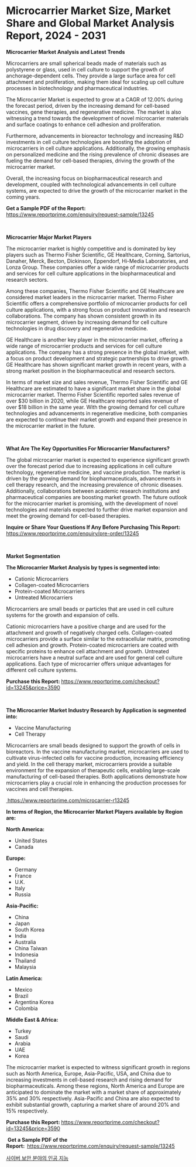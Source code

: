<p><h1>Microcarrier Market Size, Market Share and Global Market Analysis Report, 2024 - 2031</h1></p><p><strong>Microcarrier Market Analysis and Latest Trends</strong></p>
<p><p>Microcarriers are small spherical beads made of materials such as polystyrene or glass, used in cell culture to support the growth of anchorage-dependent cells. They provide a large surface area for cell attachment and proliferation, making them ideal for scaling up cell culture processes in biotechnology and pharmaceutical industries.</p><p>The Microcarrier Market is expected to grow at a CAGR of 12.00% during the forecast period, driven by the increasing demand for cell-based vaccines, gene therapies, and regenerative medicine. The market is also witnessing a trend towards the development of novel microcarrier materials and surface coatings to enhance cell adhesion and proliferation.</p><p>Furthermore, advancements in bioreactor technology and increasing R&D investments in cell culture technologies are boosting the adoption of microcarriers in cell culture applications. Additionally, the growing emphasis on personalized medicine and the rising prevalence of chronic diseases are fueling the demand for cell-based therapies, driving the growth of the microcarrier market.</p><p>Overall, the increasing focus on biopharmaceutical research and development, coupled with technological advancements in cell culture systems, are expected to drive the growth of the microcarrier market in the coming years.</p></p>
<p><strong>Get a Sample PDF of the Report:&nbsp;</strong> <a href="https://www.reportprime.com/enquiry/request-sample/13245">https://www.reportprime.com/enquiry/request-sample/13245</a></p>
<p>&nbsp;</p>
<p><strong>Microcarrier Major Market Players</strong></p>
<p><p>The microcarrier market is highly competitive and is dominated by key players such as Thermo Fisher Scientific, GE Healthcare, Corning, Sartorius, Danaher, Merck, Becton, Dickinson, Eppendorf, Hi-Media Laboratories, and Lonza Group. These companies offer a wide range of microcarrier products and services for cell culture applications in the biopharmaceutical and research sectors.</p><p>Among these companies, Thermo Fisher Scientific and GE Healthcare are considered market leaders in the microcarrier market. Thermo Fisher Scientific offers a comprehensive portfolio of microcarrier products for cell culture applications, with a strong focus on product innovation and research collaborations. The company has shown consistent growth in its microcarrier segment, driven by increasing demand for cell culture technologies in drug discovery and regenerative medicine.</p><p>GE Healthcare is another key player in the microcarrier market, offering a wide range of microcarrier products and services for cell culture applications. The company has a strong presence in the global market, with a focus on product development and strategic partnerships to drive growth. GE Healthcare has shown significant market growth in recent years, with a strong market position in the biopharmaceutical and research sectors.</p><p>In terms of market size and sales revenue, Thermo Fisher Scientific and GE Healthcare are estimated to have a significant market share in the global microcarrier market. Thermo Fisher Scientific reported sales revenue of over $30 billion in 2020, while GE Healthcare reported sales revenue of over $18 billion in the same year. With the growing demand for cell culture technologies and advancements in regenerative medicine, both companies are expected to continue their market growth and expand their presence in the microcarrier market in the future.</p></p>
<p>&nbsp;</p>
<p><strong>What Are The Key Opportunities For Microcarrier Manufacturers?</strong></p>
<p><p>The global microcarrier market is expected to experience significant growth over the forecast period due to increasing applications in cell culture technology, regenerative medicine, and vaccine production. The market is driven by the growing demand for biopharmaceuticals, advancements in cell therapy research, and the increasing prevalence of chronic diseases. Additionally, collaborations between academic research institutions and pharmaceutical companies are boosting market growth. The future outlook for the microcarrier market is promising, with the development of novel technologies and materials expected to further drive market expansion and meet the growing demand for cell-based therapies.</p></p>
<p><strong>Inquire or Share Your Questions If Any Before Purchasing This Report:</strong> <a href="https://www.reportprime.com/enquiry/pre-order/13245">https://www.reportprime.com/enquiry/pre-order/13245</a></p>
<p>&nbsp;</p>
<p><strong>Market Segmentation</strong></p>
<p><strong>The Microcarrier Market Analysis by types is segmented into:</strong></p>
<p><ul><li>Cationic Microcarriers</li><li>Collagen-coated Microcarriers</li><li>Protein-coated Microcarriers</li><li>Untreated Microcarriers</li></ul></p>
<p><p>Microcarriers are small beads or particles that are used in cell culture systems for the growth and expansion of cells. </p><p>Cationic microcarriers have a positive charge and are used for the attachment and growth of negatively charged cells. Collagen-coated microcarriers provide a surface similar to the extracellular matrix, promoting cell adhesion and growth. Protein-coated microcarriers are coated with specific proteins to enhance cell attachment and growth. Untreated microcarriers have a neutral surface and are used for general cell culture applications. Each type of microcarrier offers unique advantages for different cell culture systems.</p></p>
<p><strong>Purchase this Report:&nbsp;</strong><a href="https://www.reportprime.com/checkout?id=13245&price=3590">https://www.reportprime.com/checkout?id=13245&price=3590</a></p>
<p>&nbsp;</p>
<p><strong>The Microcarrier Market Industry Research by Application is segmented into:</strong></p>
<p><ul><li>Vaccine Manufacturing</li><li>Cell Therapy</li></ul></p>
<p><p>Microcarriers are small beads designed to support the growth of cells in bioreactors. In the vaccine manufacturing market, microcarriers are used to cultivate virus-infected cells for vaccine production, increasing efficiency and yield. In the cell therapy market, microcarriers provide a suitable environment for the expansion of therapeutic cells, enabling large-scale manufacturing of cell-based therapies. Both applications demonstrate how microcarriers play a crucial role in enhancing the production processes for vaccines and cell therapies.</p></p>
<p><a href="https://www.reportprime.com/microcarrier-r13245">&nbsp;https://www.reportprime.com/microcarrier-r13245</a></p>
<p><strong>In terms of Region, the Microcarrier Market Players available by Region are:</strong></p>
<p>
    <p> <strong> North America: </strong>
        <ul>
            <li>United States</li>
            <li>Canada</li>
        </ul>
        </p> 
    <p> <strong> Europe: </strong>
        <ul>
            <li>Germany</li>
            <li>France</li>
            <li>U.K.</li>
            <li>Italy</li>
            <li>Russia</li>
        </ul>
        </p> 
    <p> <strong> Asia-Pacific: </strong>
        <ul>
            <li>China</li>
            <li>Japan</li>
            <li>South Korea</li>
            <li>India</li>
            <li>Australia</li>
            <li>China Taiwan</li>
            <li>Indonesia</li>
            <li>Thailand</li>
            <li>Malaysia</li>
        </ul>
        </p> 
    <p> <strong> Latin America: </strong>
        <ul>
            <li>Mexico</li>
            <li>Brazil</li>
            <li>Argentina Korea</li>
            <li>Colombia</li>
        </ul>
        </p> 
    <p> <strong> Middle East & Africa: </strong>
        <ul>
            <li>Turkey</li>
            <li>Saudi</li>
            <li>Arabia</li>
            <li>UAE</li>
            <li>Korea</li>
        </ul>
    </p>
    </p>
<p><p>The microcarrier market is expected to witness significant growth in regions such as North America, Europe, Asia-Pacific, USA, and China due to increasing investments in cell-based research and rising demand for biopharmaceuticals. Among these regions, North America and Europe are anticipated to dominate the market with a market share of approximately 35% and 30% respectively. Asia-Pacific and China are also expected to exhibit substantial growth, capturing a market share of around 20% and 15% respectively.</p></p>
<p><strong>Purchase this Report: </strong><a href="https://www.reportprime.com/checkout?id=13245&price=3590">https://www.reportprime.com/checkout?id=13245&price=3590</a></p>
<p>&nbsp;<strong>Get a Sample PDF of the Report:&nbsp;&nbsp;</strong><a href="https://www.reportprime.com/enquiry/request-sample/13245">https://www.reportprime.com/enquiry/request-sample/13245</a></p>
<p><strong></strong></p>
<p><p><a href="https://github.com/RickyMetzDVM/Market-Research-Report-List-1/blob/main/437812572611.md">사이버 보안 분야의 인공 지능</a></p></p>
